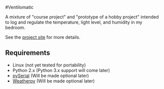 #Ventilomatic

A mixture of "course project" and "prototype of a hobby project" intended to
log and regulate the temperature, light level, and humidity in my bedroom.

See the [project site](http://ssokolow.github.io/ventilomatic) for more
details.

## Requirements

* Linux (not yet tested for portability)
* Python 2.x (Python 3.x support will come later)
* [pySerial](http://pyserial.sourceforge.net/) (Will be made optional later)
* [Weatherpy](https://github.com/cmcdowell/weatherpy) (Will be made optional
  later)
